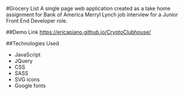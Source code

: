 #Grocery List
A single page web application created as a take home assignment for Bank of America Merryl Lynch job interview for a Junior Front End Developer role.

##Demo Link
https://ericapiano.github.io/CryptoClubhouse/

##Technologies Used

- JavaScript
- JQuery
- CSS
- SASS
- SVG icons
- Google fonts
